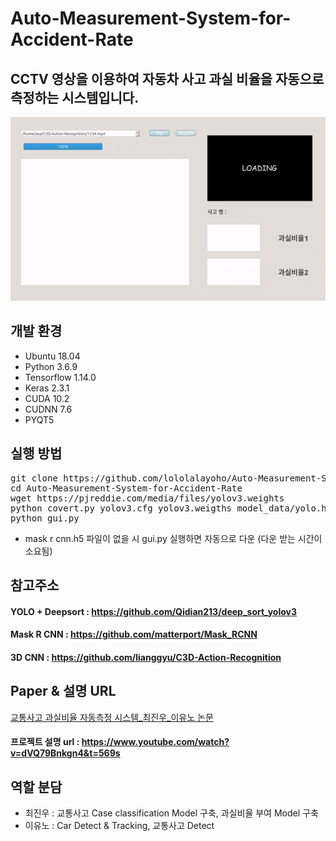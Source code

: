 # Auto-Measurement-System-for-Accident-Rate

## CCTV 영상을 이용하여 자동차 사고 과실 비율을 자동으로 측정하는 시스템입니다.

<img src = "/image/Resultvideo.gif">

## 개발 환경
* Ubuntu 18.04
* Python 3.6.9
* Tensorflow 1.14.0
* Keras 2.3.1
* CUDA 10.2
* CUDNN 7.6
* PYQT5

## 실행 방법
<pre>
git clone https://github.com/lololalayoho/Auto-Measurement-System-for-Accident-Rate.git
cd Auto-Measurement-System-for-Accident-Rate
wget https://pjreddie.com/media/files/yolov3.weights
python covert.py yolov3.cfg yolov3.weigths model_data/yolo.h5
python gui.py
</pre>

* mask r cnn.h5 파일이 없을 시 gui.py 실행하면 자동으로 다운 (다운 받는 시간이 소요됨)

## 참고주소

#### YOLO + Deepsort : https://github.com/Qidian213/deep_sort_yolov3
#### Mask R CNN : https://github.com/matterport/Mask_RCNN
#### 3D CNN : https://github.com/lianggyu/C3D-Action-Recognition

## Paper & 설명 URL

[교통사고 과실비율 자동측정 시스템_최진우_이유노 논문](https://github.com/lololalayoho/Auto-Measurement-System-for-Accident-Rate/blob/master/%EA%B5%90%ED%86%B5%EC%82%AC%EA%B3%A0%20%EA%B3%BC%EC%8B%A4%EB%B9%84%EC%9C%A8%20%EC%9E%90%EB%8F%99%EC%B8%A1%EC%A0%95%20%EC%8B%9C%EC%8A%A4%ED%85%9C_%EC%B5%9C%EC%A7%84%EC%9A%B0_%EC%9D%B4%EC%9C%A0%EB%85%B8.pdf)

#### 프로젝트 설명 url : https://www.youtube.com/watch?v=dVQ79Bnkgn4&t=569s

## 역할 분담

* 최진우 : 교통사고 Case classification Model 구축, 과실비율 부여 Model 구축
* 이유노 : Car Detect & Tracking, 교통사고 Detect
